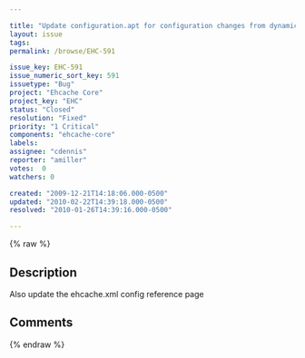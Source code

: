 ```yaml
---

title: "Update configuration.apt for configuration changes from dynamic config"
layout: issue
tags: 
permalink: /browse/EHC-591

issue_key: EHC-591
issue_numeric_sort_key: 591
issuetype: "Bug"
project: "Ehcache Core"
project_key: "EHC"
status: "Closed"
resolution: "Fixed"
priority: "1 Critical"
components: "ehcache-core"
labels: 
assignee: "cdennis"
reporter: "amiller"
votes:  0
watchers: 0

created: "2009-12-21T14:18:06.000-0500"
updated: "2010-02-22T14:39:18.000-0500"
resolved: "2010-01-26T14:39:16.000-0500"

---
```




{% raw %}



## Description

<div markdown="1" class="description">

Also update the ehcache.xml config reference page

</div>

## Comments



{% endraw %}
